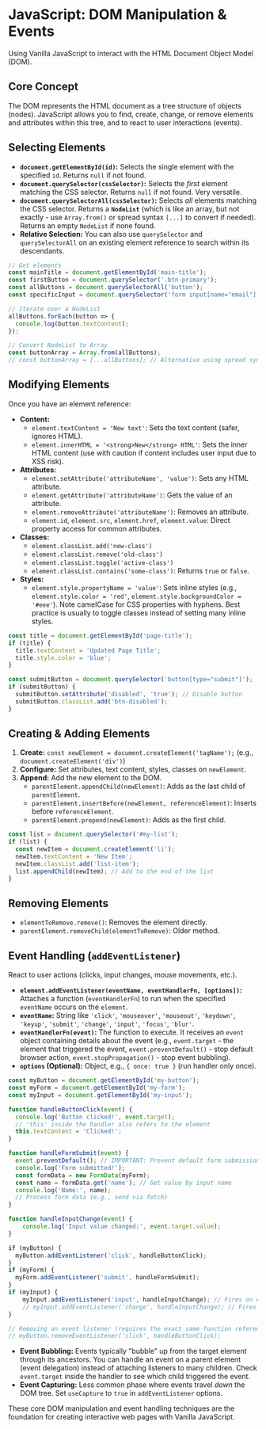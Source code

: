 # JavaScript: DOM Manipulation & Events

Using Vanilla JavaScript to interact with the HTML Document Object Model (DOM).

## Core Concept

The DOM represents the HTML document as a tree structure of objects (nodes). JavaScript allows you to find, create, change, or remove elements and attributes within this tree, and to react to user interactions (events).

## Selecting Elements

*   **`document.getElementById(id)`:** Selects the single element with the specified `id`. Returns `null` if not found.
*   **`document.querySelector(cssSelector)`:** Selects the *first* element matching the CSS selector. Returns `null` if not found. Very versatile.
*   **`document.querySelectorAll(cssSelector)`:** Selects *all* elements matching the CSS selector. Returns a **`NodeList`** (which is like an array, but not exactly - use `Array.from()` or spread syntax `[...]` to convert if needed). Returns an empty `NodeList` if none found.
*   **Relative Selection:** You can also use `querySelector` and `querySelectorAll` on an existing element reference to search within its descendants.

```javascript
// Get elements
const mainTitle = document.getElementById('main-title');
const firstButton = document.querySelector('.btn-primary');
const allButtons = document.querySelectorAll('button');
const specificInput = document.querySelector('form input[name="email"]');

// Iterate over a NodeList
allButtons.forEach(button => {
  console.log(button.textContent);
});

// Convert NodeList to Array
const buttonArray = Array.from(allButtons);
// const buttonArray = [...allButtons]; // Alternative using spread syntax
```

## Modifying Elements

Once you have an element reference:

*   **Content:**
    *   `element.textContent = 'New text'`: Sets the text content (safer, ignores HTML).
    *   `element.innerHTML = '<strong>New</strong> HTML'`: Sets the inner HTML content (use with caution if content includes user input due to XSS risk).
*   **Attributes:**
    *   `element.setAttribute('attributeName', 'value')`: Sets any HTML attribute.
    *   `element.getAttribute('attributeName')`: Gets the value of an attribute.
    *   `element.removeAttribute('attributeName')`: Removes an attribute.
    *   `element.id`, `element.src`, `element.href`, `element.value`: Direct property access for common attributes.
*   **Classes:**
    *   `element.classList.add('new-class')`
    *   `element.classList.remove('old-class')`
    *   `element.classList.toggle('active-class')`
    *   `element.classList.contains('some-class')`: Returns `true` or `false`.
*   **Styles:**
    *   `element.style.propertyName = 'value'`: Sets inline styles (e.g., `element.style.color = 'red'`, `element.style.backgroundColor = '#eee'`). Note camelCase for CSS properties with hyphens. Best practice is usually to toggle classes instead of setting many inline styles.

```javascript
const title = document.getElementById('page-title');
if (title) {
  title.textContent = 'Updated Page Title';
  title.style.color = 'blue';
}

const submitButton = document.querySelector('button[type="submit"]');
if (submitButton) {
  submitButton.setAttribute('disabled', 'true'); // Disable button
  submitButton.classList.add('btn-disabled');
}
```

## Creating & Adding Elements

1.  **Create:** `const newElement = document.createElement('tagName');` (e.g., `document.createElement('div')`)
2.  **Configure:** Set attributes, text content, styles, classes on `newElement`.
3.  **Append:** Add the new element to the DOM.
    *   `parentElement.appendChild(newElement)`: Adds as the last child of `parentElement`.
    *   `parentElement.insertBefore(newElement, referenceElement)`: Inserts before `referenceElement`.
    *   `parentElement.prepend(newElement)`: Adds as the first child.

```javascript
const list = document.querySelector('#my-list');
if (list) {
  const newItem = document.createElement('li');
  newItem.textContent = 'New Item';
  newItem.classList.add('list-item');
  list.appendChild(newItem); // Add to the end of the list
}
```

## Removing Elements

*   `elementToRemove.remove()`: Removes the element directly.
*   `parentElement.removeChild(elementToRemove)`: Older method.

## Event Handling (`addEventListener`)

React to user actions (clicks, input changes, mouse movements, etc.).

*   **`element.addEventListener(eventName, eventHandlerFn, [options])`:** Attaches a function (`eventHandlerFn`) to run when the specified `eventName` occurs on the `element`.
*   **`eventName`:** String like `'click'`, `'mouseover'`, `'mouseout'`, `'keydown'`, `'keyup'`, `'submit'`, `'change'`, `'input'`, `'focus'`, `'blur'`.
*   **`eventHandlerFn(event)`:** The function to execute. It receives an `event` object containing details about the event (e.g., `event.target` - the element that triggered the event, `event.preventDefault()` - stop default browser action, `event.stopPropagation()` - stop event bubbling).
*   **`options` (Optional):** Object, e.g., `{ once: true }` (run handler only once).

```javascript
const myButton = document.getElementById('my-button');
const myForm = document.getElementById('my-form');
const myInput = document.getElementById('my-input');

function handleButtonClick(event) {
  console.log('Button clicked!', event.target);
  // 'this' inside the handler also refers to the element
  this.textContent = 'Clicked!';
}

function handleFormSubmit(event) {
  event.preventDefault(); // IMPORTANT: Prevent default form submission (page reload)
  console.log('Form submitted!');
  const formData = new FormData(myForm);
  const name = formData.get('name'); // Get value by input name
  console.log('Name:', name);
  // Process form data (e.g., send via fetch)
}

function handleInputChange(event) {
    console.log('Input value changed:', event.target.value);
}

if (myButton) {
  myButton.addEventListener('click', handleButtonClick);
}
if (myForm) {
  myForm.addEventListener('submit', handleFormSubmit);
}
if (myInput) {
    myInput.addEventListener('input', handleInputChange); // Fires on every keystroke
    // myInput.addEventListener('change', handleInputChange); // Fires when focus leaves
}

// Removing an event listener (requires the exact same function reference)
// myButton.removeEventListener('click', handleButtonClick);
```

*   **Event Bubbling:** Events typically "bubble" up from the target element through its ancestors. You can handle an event on a parent element (event delegation) instead of attaching listeners to many children. Check `event.target` inside the handler to see which child triggered the event.
*   **Event Capturing:** Less common phase where events travel *down* the DOM tree. Set `useCapture` to `true` in `addEventListener` options.

These core DOM manipulation and event handling techniques are the foundation for creating interactive web pages with Vanilla JavaScript.
